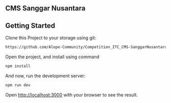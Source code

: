 ## CMS Sanggar Nusantara

## Getting Started

Clone this Project to your storage using git:
```bash
https://github.com/Alope-Community/Competition_ITC_CMS-SanggarNusantara.git
```

Open the project, and install using command
```bash
npm install
```

And now, run the development server:

```bash
npm run dev
```

Open [http://localhost:3000](http://localhost:3000) with your browser to see the result.
